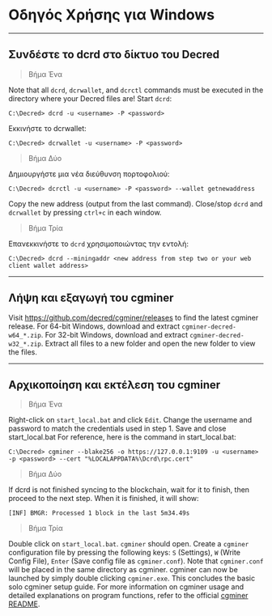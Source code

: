 # <i class="fa fa-windows"></i> Οδηγός Χρήσης για Windows

---

## <i class="fa fa-cloud"></i> Συνδέστε το dcrd στο δίκτυο του Decred

> Βήμα Ένα

Note that all `dcrd`, `dcrwallet`, and `dcrctl` commands must be executed in the directory where your Decred files are! Start `dcrd`:

```no-highlight
C:\Decred> dcrd -u <username> -P <password>
```

Εκκινήστε το dcrwallet:

```no-highlight
C:\Decred> dcrwallet -u <username> -P <password>
```

> Βήμα Δύο

Δημιουργήστε μια νέα διεύθυνση πορτοφολιού:

```no-highlight
C:\Decred> dcrctl -u <username> -P <password> --wallet getnewaddress
```

Copy the new address (output from the last command). Close/stop `dcrd` and `dcrwallet` by pressing `ctrl+c` in each window.

> Βήμα Τρία

Επανεκκινήστε το `dcrd` χρησιμοποιώντας την εντολή:

```no-highlight
C:\Decred> dcrd --miningaddr <new address from step two or your web client wallet address>
```

---

## <i class="fa fa-download"></i> Λήψη και εξαγωγή του cgminer

Visit https://github.com/decred/cgminer/releases to find the latest cgminer release. For 64-bit Windows, download and extract `cgminer-decred-w64_*.zip`. For 32-bit Windows, download and extract `cgminer-decred-w32_*.zip`. Extract all files to a new folder and open the new folder to view the files.

---

## <i class="fa fa-play-circle"></i> Αρχικοποίηση και εκτέλεση του cgminer

> Βήμα Ένα

Right-click on `start_local.bat` and click `Edit`. Change the username and password to match the credentials used in step 1. Save and close start_local.bat  For reference, here is the command in start_local.bat:

```no-highlight
C:\Decred> cgminer --blake256 -o https://127.0.0.1:9109 -u <username> -p <password> --cert "%LOCALAPPDATA%\Dcrd\rpc.cert"
```

> Βήμα Δύο

If dcrd is not finished syncing to the blockchain, wait for it to finish, then proceed to the next step. When it is finished, it will show:

```no-highlight
[INF] BMGR: Processed 1 block in the last 5m34.49s
```

> Βήμα Τρία

Double click on `start_local.bat`. `cgminer` should open. Create a `cgminer` configuration file by pressing the following keys: `S` (Settings), `W` (Write Config File), `Enter` (Save config file as `cgminer.conf`). Note that `cgminer.conf` will be placed in the same directory as cgminer. cgminer can now be launched by simply double clicking `cgminer.exe`. This concludes the basic solo cgminer setup guide. For more information on cgminer usage and detailed explanations on program functions, refer to the official [cgminer README](https://github.com/decred/cgminer/blob/3.7/README).
